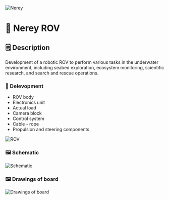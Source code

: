 ![Nerey](https://github.com/user-attachments/assets/effc6947-d1ef-42bc-8c28-919f9c01553d)

# 🚤 Nerey ROV

## 🗒 Description
Development of a robotic ROV to perform various tasks in the underwater environment, including seabed exploration, ecosystem monitoring, scientific research, and search and rescue operations.

### 📑 Delevopment
* ROV body
* Electronics unit
* Actual load
* Camera block
* Control system
* Cable - rope
* Propulsion and steering components

![ROV](https://github.com/user-attachments/assets/d72040e1-913c-47f5-8d34-cff7aee9ed3a)

### 🖼 Schematic
![Schematic](https://github.com/user-attachments/assets/e270af2c-6f6a-4270-bafc-b7785c1e34ed)

### 🖼 Drawings of board
![Drawings of board](https://github.com/user-attachments/assets/8484fff8-9bd3-4981-abd4-018c693504ff)
